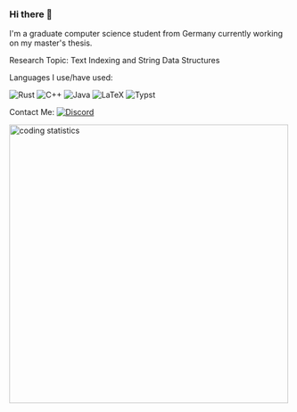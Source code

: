 ### Hi there 👋

I'm a graduate computer science student from Germany currently working on my master's thesis.

Research Topic: Text Indexing and String Data Structures

Languages I use/have used:

![Rust](https://img.shields.io/badge/rust-%23000000.svg?style=for-the-badge&logo=rust&logoColor=white) ![C++](https://img.shields.io/badge/c++-%2300599C.svg?style=for-the-badge&logo=c%2B%2B&logoColor=white) ![Java](https://img.shields.io/badge/java-%23ED8B00.svg?style=for-the-badge&logo=openjdk&logoColor=white) ![LaTeX](https://img.shields.io/badge/latex-%23008080.svg?style=for-the-badge&logo=latex&logoColor=white) ![Typst](https://img.shields.io/badge/Typst-darkgray?style=for-the-badge&logo=Typst)

Contact Me: [![Discord](https://img.shields.io/badge/Discord-%235865F2.svg?style=for-the-badge&logo=discord&logoColor=white)](https://discordapp.com/users/197336103722811392)

<img src="https://wakatime.com/share/@7aa92613-ec58-4f49-839b-ceee79728dd6/c9c7a890-506b-44b5-8467-75c2da3d090f.svg" alt="coding statistics" width="500"/>

<!--
**Skadic/Skadic** is a ✨ _special_ ✨ repository because its `README.md` (this file) appears on your GitHub profile.

Here are some ideas to get you started:

- 🔭 I’m currently working on ...
- 🌱 I’m currently learning ...
- 👯 I’m looking to collaborate on ...
- 🤔 I’m looking for help with ...
- 💬 Ask me about ...
- 📫 How to reach me: ...
- 😄 Pronouns: ...
- ⚡ Fun fact: ...
-->
